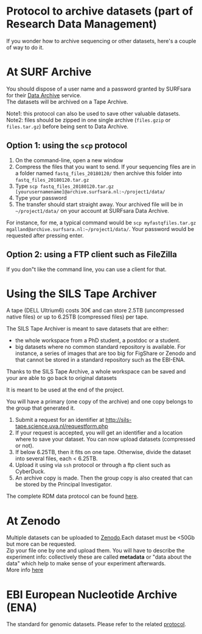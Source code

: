 # Protocol to archive datasets (part of Research Data Management)
If you wonder how to archive sequencing or other datasets, here's a couple of way to do it.

# At SURF Archive
You should dispose of a user name and a password granted by SURFsara for their [Data Archive](https://www.surf.nl/en/services-and-products/data-archive/index.html) service.   
The datasets will be archived on a Tape Archive. 

Note1: this protocol can also be used to save other valuable datasets. 
Note2: files should be zipped in one single archive (``files.gzip`` or ``files.tar.gz``) before being sent to Data Archive.

## Option 1: using the ``scp`` protocol
1. On the command-line, open a new window
2. Compress the files that you want to send. If your sequencing files are in a folder named ``fastq_files_20180120/`` then archive this folder into ``fastq_files_20180120.tar.gz``  
3. Type ``scp fastq_files_20180120.tar.gz [yourusernamename]@archive.surfsara.nl:~/project1/data/`` 
4. Type your password
4. The transfer should start straight away. Your archived file will be in ``~/project1/data/`` on your account at SURFsara Data Archive.

For instance, for me, a typical command would be ``scp myfastqfiles.tar.gz mgalland@archive.surfsara.nl:~/project1/data/``. Your password would be requested after pressing enter. 

## Option 2: using a FTP client such as FileZilla
If you don"t like the command line, you can use a client for that. 

# Using the SILS Tape Archiver
A tape (DELL Ultrium6) costs 30€ and can store 2.5TB (uncompressed native files) or up to 6.25TB (compressed files) per tape.  

The SILS Tape Archiver is meant to save datasets that are either: 
- the whole workspace from a PhD student, a postdoc or a student.
- big datasets where no common standard repository is available. For instance, a series of images that are too big for FigShare or Zenodo and that cannot be stored in a standard repository such as the EBI-ENA. 

Thanks to the SILS Tape Archive, a whole workspace can be saved and your are able to go back to original datasets

It is meant to be used at the end of the project. 

You will have a primary (one copy of the archive) and one copy belongs to the group that generated it. 

1. Submit a request for an identifier at http://sils-tape.science.uva.nl/requestform.php
2. If your request is accepted, you will get an identifier and a location where to save your dataset. You can now upload datasets (compressed or not).
3. If below 6.25TB, then it fits on one tape. Otherwise, divide the dataset into several files, each < 6.25TB.   
4. Upload it using via ``ssh`` protocol or through a ftp client such as CyberDuck.
5. An archive copy is made. Then the group copy is also created that can be stored by the Principal Investigator. 

The complete RDM data protocol can be found [here](https://github.com/BleekerLab/protocols/blob/master/bioinformatics/UvA-FNWI-SILS-dataprotocol.v5.pdf).

# At Zenodo 
Multiple datasets can be uploaded to [Zenodo](https://zenodo.org/).Each dataset must be <50Gb but more can be requested.  
Zip your file one by one and upload them. You will have to describe the experiment info: collectively these are called __metadata__ or "data about the data" which help to make sense of your experiment afterwards.  
More info [here](http://help.zenodo.org/)

# EBI European Nucleotide Archive (ENA)
The standard for genomic datasets. Please refer to the related [protocol](https://github.com/BleekerLab/protocols/blob/master/bioinformatics/European_Nucleotide_Archive.md).
